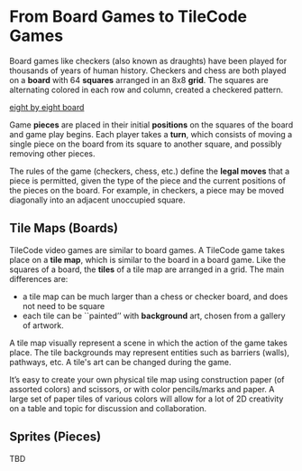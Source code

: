 # From Board Games to TileCode Games

Board games like checkers (also known as draughts) have been played for thousands of years of human history. Checkers and chess are both played on a **board** with 64 **squares** arranged in an 8x8 **grid**. The squares are alternating colored in each row and column, created a checkered pattern.  

[eight by eight board](pics/board8by8.png)

Game **pieces** are placed in their initial **positions** on the squares of the board and game play begins. Each player takes a **turn**, which consists of moving a single piece on the board from its square to another square, and possibly removing other pieces.

The rules of the game (checkers, chess, etc.) define the **legal moves** that a piece is permitted, given the type of the piece and the current positions of the pieces on the board.  For example, in checkers, a piece may be moved diagonally into an adjacent unoccupied square. 

## Tile Maps (Boards)

TileCode video games are similar to board games. A TileCode game takes place on a **tile map**, which is similar to the board in a board game. Like the squares of a board, the **tiles** of a tile map are arranged in a grid. The main differences are:
- a tile map can be much larger than a chess or checker board, and does not need to be square
- each tile can be ``painted’’ with **background** art, chosen from a gallery of artwork. 

A tile map visually represent a scene in which the action of the game takes place. The tile backgrounds may represent entities such as barriers (walls), pathways, etc. A tile's art can be changed during the game. 

It’s easy to create your own physical tile map using construction paper (of assorted colors) and scissors, or with color pencils/marks and paper. A large set of paper tiles of various colors will allow for a lot of 2D creativity on a table and topic for discussion and collaboration.

## Sprites (Pieces)

TBD